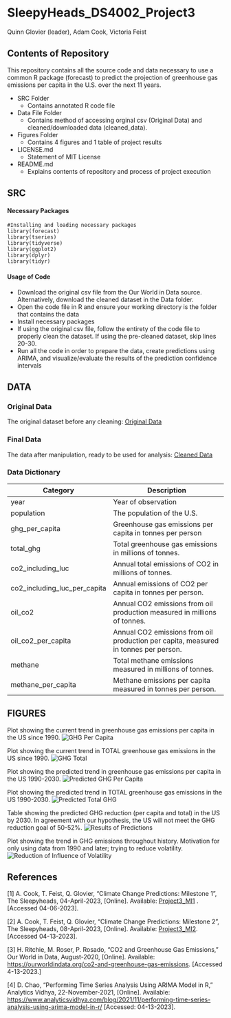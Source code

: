 # SleepyHeads_DS4002_Project3
Quinn Glovier (leader), Adam Cook, Victoria Feist
## Contents of Repository 
This repository contains all the source code and data necessary to use a common R package (forecast) to predict the projection of greenhouse gas emissions per capita in the U.S. over the next 11 years.
- SRC Folder
  * Contains annotated R code file
- Data File Folder
  * Contains method of accessing orginal csv (Original Data) and cleaned/downloaded data (cleaned_data).
- Figures Folder
  * Contains 4 figures and 1 table of project results
- LICENSE.md
  * Statement of MIT License
- README.md
  * Explains contents of repository and process of project execution

## SRC
#### Necessary Packages

```{r}
#Installing and loading necessary packages
library(forecast)
library(tseries)
library(tidyverse)
library(ggplot2)
library(dplyr)
library(tidyr)
```


#### Usage of Code
- Download the original csv file from the Our World in Data source. Alternatively, download the cleaned dataset in the Data folder.
- Open the code file in R and ensure your working directory is the folder that contains the data
- Install necessary packages
- If using the original csv file, follow the entirety of the code file to properly clean the dataset. If using the pre-cleaned dataset, skip lines 20-30.
- Run all the code in order to prepare the data, create predictions using ARIMA, and visualize/evaluate the results of the prediction confidence intervals


## DATA 
### Original Data
The original dataset before any cleaning: [Original Data](https://ourworldindata.org/co2-and-greenhouse-gas-emissions)

### Final Data

The data after manipulation, ready to be used for analysis: [Cleaned Data](https://drive.google.com/drive/folders/1M6D-41vEOOeMSL6QIo5UEMeCqJCpaDne?usp=sharing)

### Data Dictionary  
| Category                     | Description                                                                           |
| -------------                | -------------                                                                         |
| year                         | Year of observation                                                                   |
| population                   | The population of the U.S.                                                            |
| ghg_per_capita               | Greenhouse gas emissions per capita in tonnes per person                              |
| total_ghg                    |Total greenhouse gas emissions in millions of tonnes.                                  |
| co2_including_luc            | Annual total emissions of CO2 in millions of tonnes.                                  |
| co2_including_luc_per_capita | Annual emissions of CO2 per capita in tonnes per person.                              |
| oil_co2                      | Annual CO2 emissions from oil production measured in millions of tonnes.              |
| oil_co2_per_capita           | Annual CO2 emissions from oil production per capita, measured in tonnes per person.   |
| methane                      | Total methane emissions measured in millions of tonnes.                               |
| methane_per_capita           | Methane emissions per capita measured in tonnes per person.                           |

## FIGURES
Plot showing the current trend in greenhouse gas emissions per capita in the US since 1990.
<img src="https://github.com/vkf5ugb/SleepyHeads_DS4002_Project3/blob/main/Figures/GHG_Per_Capita.png" title= "GHG Per Capita">

Plot showing the current trend in TOTAL greenhouse gas emissions in the US since 1990.
<img src="https://github.com/vkf5ugb/SleepyHeads_DS4002_Project3/blob/main/Figures/GHG_Total.png" title= "GHG Total">

Plot showing the predicted trend in greenhouse gas emissions per capita in the US 1990-2030.
<img src="https://github.com/vkf5ugb/SleepyHeads_DS4002_Project3/blob/main/Figures/GHG_Per_Capita_Pred.png" title= "Predicted GHG Per Capita">

Plot showing the predicted trend in TOTAL greenhouse gas emissions in the US 1990-2030.
<img src="https://github.com/vkf5ugb/SleepyHeads_DS4002_Project3/blob/main/Figures/GHG_Total_Pred.png" title= "Predicted Total GHG">

Table showing the predicted GHG reduction (per capita and total) in the US by 2030. In agreement with our hypothesis, the US will not meet the GHG reduction goal of 50-52%.
<img src="https://github.com/vkf5ugb/SleepyHeads_DS4002_Project3/blob/main/Figures/ResultsTable.png" title= "Results of Predictions">

Plot showing the trend in GHG emissions throughout history. Motivation for only using data from 1990 and later; trying to reduce volatility.
<img src="https://github.com/vkf5ugb/SleepyHeads_DS4002_Project3/blob/main/Figures/tricky.png" title= "Reduction of Influence of Volatility">

## References
[1] A. Cook, T. Feist, Q. Glovier, “Climate Change Predictions: Milestone 1”, The Sleepyheads, 04-April-2023, [Online]. Available: [Project3_MI1](https://docs.google.com/document/d/1ucUobykuZswk5Unbu6bWKyQ18jEMa1kowxmz9iMyxfo/edit) . [Accessed 04-06-2023].

[2] A. Cook, T. Feist, Q. Glovier, “Climate Change Predictions: Milestone 2”, The Sleepyheads, 08-April-2023, [Online]. Available: [Project3_MI2](https://docs.google.com/document/d/1HQOttT25JbTY2lmzu_LwqskXsB_EEQCIW2ISqyz_0l8/edit). [Accessed 04-13-2023].

[3] H. Ritchie, M. Roser, P. Rosado, “CO2 and Greenhouse Gas Emissions,” Our World in Data, August-2020, [Online]. Available: https://ourworldindata.org/co2-and-greenhouse-gas-emissions. [Accessed 4-13-2023.]

[4] D. Chao, “Performing Time Series Analysis Using ARIMA Model in R,” Analytics Vidhya, 22-November-2021, [Online]. Available: https://www.analyticsvidhya.com/blog/2021/11/performing-time-series-analysis-using-arima-model-in-r/ [Accessed: 04-13-2023].

